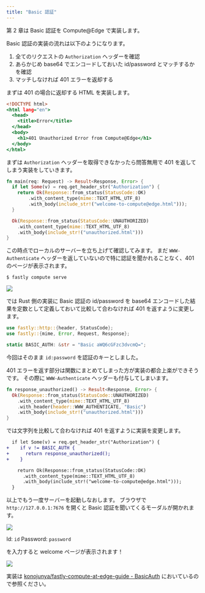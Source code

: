 ```yaml
---
title: "Basic 認証"
---
```


第 2 章は Basic 認証を Compute@Edge で実装します。

Basic 認証の実装の流れは以下のようになります。

1. 全てのリクエストの `Authorization` ヘッダーを確認
2. あらかじめ base64 でエンコードしておいた id/password とマッチするかを確認
3. マッチしなければ 401 エラーを返却する

まずは 401 の場合に返却する HTML を実装します。

```html:src/unauthorized.html
<!DOCTYPE html>
<html lang="en">
  <head>
    <title>Error</title>
  </head>
  <body>
    <h1>401 Unauthorized Error from Compute@Edge</h1>
  </body>
</html>
```

まずは `Authorization` ヘッダーを取得できなかったら問答無用で 401 を返してしまう実装をしていきます。

```rust:src/main.rs
fn main(req: Request) -> Result<Response, Error> {
  if let Some(v) = req.get_header_str("Authorization") {
    return Ok(Response::from_status(StatusCode::OK)
        .with_content_type(mime::TEXT_HTML_UTF_8)
        .with_body(include_str!("welcome-to-compute@edge.html")));
  }

  Ok(Response::from_status(StatusCode::UNAUTHORIZED)
    .with_content_type(mime::TEXT_HTML_UTF_8)
    .with_body(include_str!("unauthorized.html")))
}
```

この時点でローカルのサーバーを立ち上げて確認してみます。
まだ `WWW-Authenticate` ヘッダーを返していないので特に認証を聞かれることなく、401 のページが表示されます。

```shell
$ fastly compute serve
```

![](https://storage.googleapis.com/zenn-user-upload/fdecd27acbbd-20211202.png)

では Rust 側の実装に Basic 認証の id/password を base64 エンコードした結果を定数として定義しておいて比較して合わなければ 401 を返すように変更します。

```rust:src/main.rs
use fastly::http::{header, StatusCode};
use fastly::{mime, Error, Request, Response};

static BASIC_AUTH: &str = "Basic aWQ6cGFzc3dvcmQ=";
```

今回はそのまま `id:password` を認証のキーとしました。

401 エラーを返す部分は関数にまとめてしまった方が実装の都合上楽ができそうです。
その際に `WWW-Authenticate` ヘッダーも付与してしまいます。

```rust:src/main.rs
fn response_unauthorized() -> Result<Response, Error> {
  Ok(Response::from_status(StatusCode::UNAUTHORIZED)
    .with_content_type(mime::TEXT_HTML_UTF_8)
    .with_header(header::WWW_AUTHENTICATE, "Basic")
    .with_body(include_str!("unauthorized.html")))
}
```

では文字列を比較して合わなければ 401 を返すように実装を変更します。

```diff
  if let Some(v) = req.get_header_str("Authorization") {
+    if v != BASIC_AUTH {
+      return response_unauthorized();
+    }

    return Ok(Response::from_status(StatusCode::OK)
      .with_content_type(mime::TEXT_HTML_UTF_8)
      .with_body(include_str!("welcome-to-compute@edge.html")));
  }
```

以上でもう一度サーバーを起動しなおします。
ブラウザで `http://127.0.0.1:7676` を開くと Basic 認証を聞いてくるモーダルが開かれます。

![](https://storage.googleapis.com/zenn-user-upload/1485919237c4-20211202.png)

Id: `id`
Password: `password`

を入力すると welcome ページが表示されます！

![](https://storage.googleapis.com/zenn-user-upload/09ad5c3b3c73-20211202.png)

実装は [konojunya/fastly-compute-at-edge-guide - BasicAuth](https://github.com/konojunya/fastly-compute-at-edge-guide/tree/main/basicauth) においているので参照ください。
